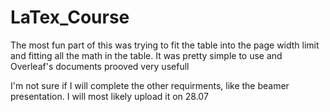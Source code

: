 # **LaTex_Course**
The most fun part of this was trying to fit the table into the page width limit and fitting all the math in the table. It was pretty simple to use and Overleaf's documents prooved very usefull

I'm not sure if I will complete the other requirments, like the beamer presentation. I will most likely upload it on 28.07
